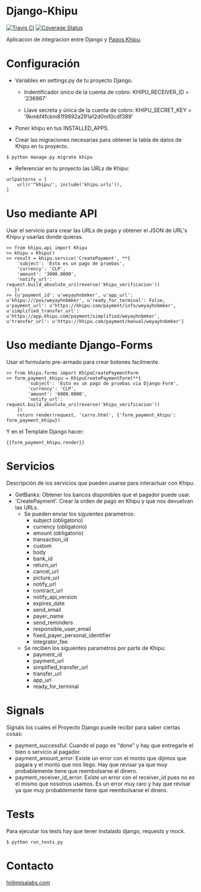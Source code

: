 Django-Khipu
==================
[![Travis CI](https://travis-ci.org/misalabs/django-khipu.svg?branch=master)](https://travis-ci.org/misalabs/django-khipu)
[![Coverage Status](https://coveralls.io/repos/github/misalabs/django-khipu/badge.svg?branch=master&service=github)](https://coveralls.io/github/misalabs/django-khipu?branch=master)

Aplicacion de integracion entre Django y [Pagos Khipu](https://khipu.com/).


Configuración
==============

 * Variables en settings.py de tu proyecto Django.
     * Indentificador único de la cuenta de cobro:
  KHIPU_RECEIVER_ID = '236987'
  
     * Llave secreta y única de la cuenta de cobro:
  KHIPU_SECRET_KEY = '9kmbf4fckm81f9892a291a12d0m10cdf389'

 * Poner khipu en tus INSTALLED_APPS.

 * Crear las migraciones necesarias para obtener la tabla de datos de Khipu en tu proyecto.
```
$ python manage.py migrate khipu
```

 * Referenciar en tu proyecto las URLs de Khipu:
```
urlpatterns = [
    url(r'^khipu/', include('khipu.urls')),
]
```

Uso mediante API
================

Usar el servicio para crear las URLs de pago y obtener el JSON de URL's Khipu
y usarlas donde quieras.
```
>> from khipu.api import Khipu
>> khipu = Khipu()
>> result = khipu.service('CreatePayment', **{
    'subject': 'Esto es un pago de pruebas',
    'currency': 'CLP',
    'amount': '3000.0000',
    'notify_url': request.build_absolute_uri(reverse('khipu_verificacion'))
   })
>> {u'payment_id': u'weyayhnbmker', u'app_url': u'khipu:///pos/weyayhnbmker', u'ready_for_terminal': False, u'payment_url': u'https://khipu.com/payment/info/weyayhnbmker', u'simplified_transfer_url': u'https://app.khipu.com/payment/simplified/weyayhnbmker', u'transfer_url': u'https://khipu.com/payment/manual/weyayhnbmker'}
```

Uso mediante Django-Forms
================

Usar el formulario pre-armado para crear botones facilmente.
```
>> from khipu.forms import KhipuCreatePaymentForm
>> form_payment_khipu = KhipuCreatePaymentForm(**{
        'subject': 'Esto es un pago de pruebas via Django-Form',
        'currency': 'CLP',
        'amount': '6000.0000',
        'notify_url': request.build_absolute_uri(reverse('khipu_verificacion'))
    })
    return render(request, 'carro.html', {'form_payment_khipu': form_payment_khipu})
```
Y en el Template Django hacer:
```
{{form_payment_khipu.render}}
```

Servicios
=========
Descripción de los servicios que pueden usarse para interactuar con Khipu.

 * GetBanks: Obtener los bancos disponibles que el pagador puede usar.
 * 'CreatePayment'. Crear la orden de pago en Khipu y que nos devuelvan las URLs.
     * Se pueden enviar los siguientes parametros:
        * subject (obligatorio)
        * currency (obligatorio)
        * amount (obligatorio)
        * transaction_id
        * custom
        * body
        * bank_id
        * return_url
        * cancel_url
        * picture_url
        * notify_url
        * contract_url
        * notify_api_version
        * expires_date
        * send_email
        * payer_name
        * send_reminders
        * responsible_user_email
        * fixed_payer_personal_identifier
        * integrator_fee
     * Se reciben los siguientes parametros por parte de Khipu:
         * payment_id
         * payment_url
         * simplified_transfer_url
         * transfer_url
         * app_url
         * ready_for_terminal

Signals
======

Signals los cuales el Proyecto Django puede recibir para saber ciertas cosas:

 - payment_successful: Cuando el pago es "done" y hay que entregarle el bien o servicio al pagador.
 - payment_amount_error: Existe un error con el monto que dijimos que pagara y el monto que nos llego. Hay que revisar ya que muy probablemente tiene que reembolsarse el dinero.
 - payment_receiver_id_error: Existe un error con el receiver_id pues no es el mismo que nosotros usamos. Es un error muy raro y  hay que revisar ya que muy probablemente tiene que reembolsarse el dinero.

Tests
=====

Para ejecutar los tests hay que tener instalado django, requests y mock.
```
$ python run_tests.py
```

Contacto
========
hi@misalabs.com